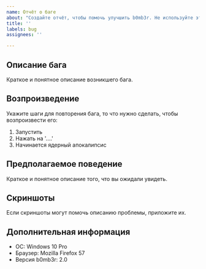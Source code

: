 ```yaml
---
name: Отчёт о баге
about: "Создайте отчёт, чтобы помочь улучшить b0mb3r. Не используйте этот шаблон, если не пишите про баг \t"
title: ''
labels: bug
assignees: ''

---
```


## Описание бага
Краткое и понятное описание возникшего бага.

## Возпроизведение
Укажите шаги для повторения бага, то что нужно сделать, чтобы возпроизвести его:
1. Запустить
2. Нажать на '....'
3. Начинается ядерный апокалипсис

## Предполагаемое поведение
Краткое и понятное описание того, что вы ожидали увидеть.

## Скриншоты
Если скриншоты могут помочь описанию проблемы, приложите их.

## Дополнительная информация
 - ОС: Windows 10 Pro
 - Браузер: Mozilla Firefox 57
 - Версия b0mb3r: 2.0
